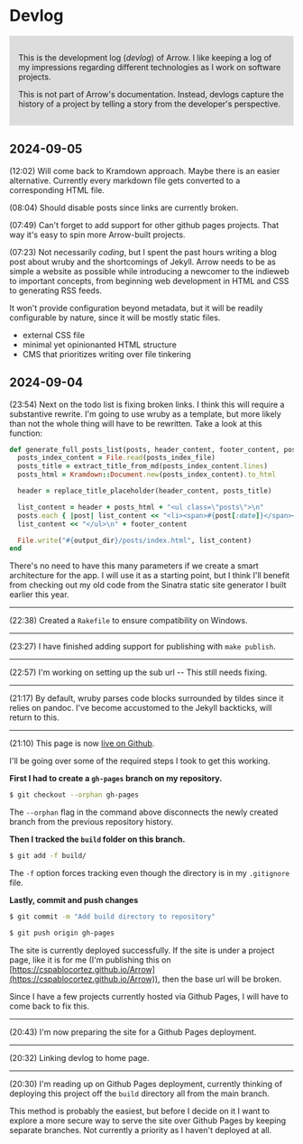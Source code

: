 # Devlog

<div style="background: #ddd; padding: 1rem">

  <p>This is the development log (<em>devlog</em>) of Arrow. 
  I like keeping a log of my impressions 
  regarding different technologies as I work on software projects.</p>

  <p>This is not part of Arrow's documentation. Instead, devlogs capture 
  the history of a project by telling a story from the developer's perspective.</p>
</div>

## 2024-09-05

(12:02) Will come back to Kramdown approach. Maybe there is
an easier alternative. Currently every markdown file
gets converted to a corresponding HTML file. 

(08:04) Should disable posts since links are currently 
broken.

(07:49) Can't forget to add support for other github pages
projects. That way it's easy to spin more Arrow-built 
projects.

(07:23) Not necessarily *coding*, but I spent the past hours 
writing a blog post about wruby and the shortcomings of 
Jekyll. Arrow needs to be as simple a website as possible 
while introducing a newcomer to the indieweb to important 
concepts, from beginning web development in HTML and CSS to 
generating RSS feeds.

It won't provide configuration beyond metadata, but it will 
be readily configurable by nature, since it will be mostly 
static files.

- external CSS file
- minimal yet opinionanted HTML structure
- CMS that prioritizes writing over file tinkering

## 2024-09-04

(23:54) Next on the todo list is fixing broken links. I think this will require a substantive 
rewrite. I'm going to use wruby as a template, but more likely than not the whole thing will
have to be rewritten. Take a look at this function:

~~~ruby
def generate_full_posts_list(posts, header_content, footer_content, posts_index_file, output_dir, posts_dir)
  posts_index_content = File.read(posts_index_file)
  posts_title = extract_title_from_md(posts_index_content.lines)
  posts_html = Kramdown::Document.new(posts_index_content).to_html

  header = replace_title_placeholder(header_content, posts_title)

  list_content = header + posts_html + "<ul class=\"posts\">\n"
  posts.each { |post| list_content << "<li><span>#{post[:date]}</span><a href='/#{posts_dir}/#{post[:link]}'>#{post[:title]}</a></li>\n" }
  list_content << "</ul>\n" + footer_content

  File.write("#{output_dir}/posts/index.html", list_content)
end
~~~

There's no need to have this many parameters if we create a smart architecture for 
the app. I will use it as a starting point, but I think I'll benefit from checking
out my old code from the Sinatra static site generator I built earlier this year.

---

(22:38) Created a `Rakefile` to ensure compatibility on Windows.

---

(23:27) I have finished adding support for publishing with `make publish`.

---

(22:57) I'm working on setting up the sub url -- This still needs fixing.

---

(21:17) By default, wruby parses code blocks surrounded by tildes 
since it relies on pandoc. I've become accustomed to the Jekyll
backticks, will return to this.

---

(21:10) This page is now [live on Github](https://cspablocortez.github.io/Arrow/devlog).

I'll be going over some of the required steps I took to get this working.

**First I had to create a `gh-pages` branch on my repository.**

~~~sh
$ git checkout --orphan gh-pages
~~~

The `--orphan` flag in the command above disconnects the newly created branch
from the previous repository history.

**Then I tracked the `build` folder on this branch.**

~~~sh
$ git add -f build/
~~~

The `-f` option forces tracking even though the directory is in my `.gitignore` file.


**Lastly, commit and push changes**

~~~sh
$ git commit -m "Add build directory to repository"
~~~

~~~sh
$ git push origin gh-pages
~~~

The site is currently deployed successfully. If the site is under a 
project page, like it is for me (I'm publishing this 
on [https://cspablocortez.github.io/Arrow](https://cspablocortez.github.io/Arrow)), then the base url will be broken.

Since I have a few projects currently hosted via Github Pages,
I will have to come back to fix this.

--- 

(20:43) I'm now preparing the site for a Github Pages deployment.

--- 

(20:32) Linking devlog to home page.

---

(20:30) I'm reading up on Github Pages deployment, currently 
thinking of deploying
this project off the `build` directory all from the main branch. 

This method is probably the easiest, but before I decide on it
I want to explore a more
secure way to serve the site over Github Pages by keeping 
separate branches. Not currently a priority as I haven't deployed at all.


